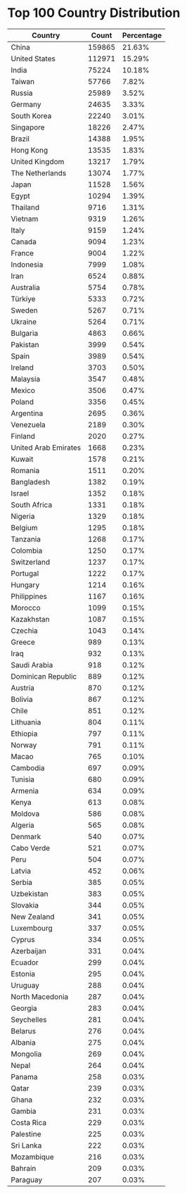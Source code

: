 # Top 100 Country Distribution
| Country | Count | Percentage |
|----|----|----|
| China | 159865 | 21.63% |
| United States | 112971 | 15.29% |
| India | 75224 | 10.18% |
| Taiwan | 57766 | 7.82% |
| Russia | 25989 | 3.52% |
| Germany | 24635 | 3.33% |
| South Korea | 22240 | 3.01% |
| Singapore | 18226 | 2.47% |
| Brazil | 14388 | 1.95% |
| Hong Kong | 13535 | 1.83% |
| United Kingdom | 13217 | 1.79% |
| The Netherlands | 13074 | 1.77% |
| Japan | 11528 | 1.56% |
| Egypt | 10294 | 1.39% |
| Thailand | 9716 | 1.31% |
| Vietnam | 9319 | 1.26% |
| Italy | 9159 | 1.24% |
| Canada | 9094 | 1.23% |
| France | 9004 | 1.22% |
| Indonesia | 7999 | 1.08% |
| Iran | 6524 | 0.88% |
| Australia | 5754 | 0.78% |
| Türkiye | 5333 | 0.72% |
| Sweden | 5267 | 0.71% |
| Ukraine | 5264 | 0.71% |
| Bulgaria | 4863 | 0.66% |
| Pakistan | 3999 | 0.54% |
| Spain | 3989 | 0.54% |
| Ireland | 3703 | 0.50% |
| Malaysia | 3547 | 0.48% |
| Mexico | 3506 | 0.47% |
| Poland | 3356 | 0.45% |
| Argentina | 2695 | 0.36% |
| Venezuela | 2189 | 0.30% |
| Finland | 2020 | 0.27% |
| United Arab Emirates | 1668 | 0.23% |
| Kuwait | 1578 | 0.21% |
| Romania | 1511 | 0.20% |
| Bangladesh | 1382 | 0.19% |
| Israel | 1352 | 0.18% |
| South Africa | 1331 | 0.18% |
| Nigeria | 1329 | 0.18% |
| Belgium | 1295 | 0.18% |
| Tanzania | 1268 | 0.17% |
| Colombia | 1250 | 0.17% |
| Switzerland | 1237 | 0.17% |
| Portugal | 1222 | 0.17% |
| Hungary | 1214 | 0.16% |
| Philippines | 1167 | 0.16% |
| Morocco | 1099 | 0.15% |
| Kazakhstan | 1087 | 0.15% |
| Czechia | 1043 | 0.14% |
| Greece | 989 | 0.13% |
| Iraq | 932 | 0.13% |
| Saudi Arabia | 918 | 0.12% |
| Dominican Republic | 889 | 0.12% |
| Austria | 870 | 0.12% |
| Bolivia | 867 | 0.12% |
| Chile | 851 | 0.12% |
| Lithuania | 804 | 0.11% |
| Ethiopia | 797 | 0.11% |
| Norway | 791 | 0.11% |
| Macao | 765 | 0.10% |
| Cambodia | 697 | 0.09% |
| Tunisia | 680 | 0.09% |
| Armenia | 634 | 0.09% |
| Kenya | 613 | 0.08% |
| Moldova | 586 | 0.08% |
| Algeria | 565 | 0.08% |
| Denmark | 540 | 0.07% |
| Cabo Verde | 521 | 0.07% |
| Peru | 504 | 0.07% |
| Latvia | 452 | 0.06% |
| Serbia | 385 | 0.05% |
| Uzbekistan | 383 | 0.05% |
| Slovakia | 344 | 0.05% |
| New Zealand | 341 | 0.05% |
| Luxembourg | 337 | 0.05% |
| Cyprus | 334 | 0.05% |
| Azerbaijan | 331 | 0.04% |
| Ecuador | 299 | 0.04% |
| Estonia | 295 | 0.04% |
| Uruguay | 288 | 0.04% |
| North Macedonia | 287 | 0.04% |
| Georgia | 283 | 0.04% |
| Seychelles | 281 | 0.04% |
| Belarus | 276 | 0.04% |
| Albania | 275 | 0.04% |
| Mongolia | 269 | 0.04% |
| Nepal | 264 | 0.04% |
| Panama | 258 | 0.03% |
| Qatar | 239 | 0.03% |
| Ghana | 232 | 0.03% |
| Gambia | 231 | 0.03% |
| Costa Rica | 229 | 0.03% |
| Palestine | 225 | 0.03% |
| Sri Lanka | 222 | 0.03% |
| Mozambique | 216 | 0.03% |
| Bahrain | 209 | 0.03% |
| Paraguay | 207 | 0.03% |
